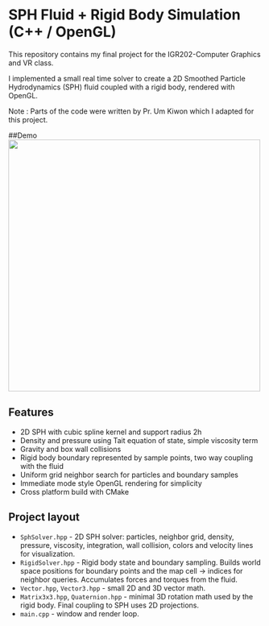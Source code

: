 # SPH Fluid + Rigid Body Simulation (C++ / OpenGL)

This repository contains my final project for the IGR202-Computer Graphics and VR class.

I implemented a small real time solver to create a 2D Smoothed Particle Hydrodynamics (SPH) fluid coupled with a rigid body, rendered with OpenGL. 

Note : Parts of the code were written by Pr. Um Kiwon which I adapted for this project.


##Demo
<img src="final.gif" width="500"/>


## Features

- 2D SPH with cubic spline kernel and support radius 2h
- Density and pressure using Tait equation of state, simple viscosity term
- Gravity and box wall collisions
- Rigid body boundary represented by sample points, two way coupling with the fluid
- Uniform grid neighbor search for particles and boundary samples
- Immediate mode style OpenGL rendering for simplicity
- Cross platform build with CMake

## Project layout
- `SphSolver.hpp` - 2D SPH solver: particles, neighbor grid, density, pressure, viscosity, integration, wall collision, colors and velocity lines for visualization.
- `RigidSolver.hpp` - Rigid body state and boundary sampling. Builds world space positions for boundary points and the map cell -> indices for neighbor queries. Accumulates forces and torques from the fluid.
- `Vector.hpp`, `Vector3.hpp` - small 2D and 3D vector math.
- `Matrix3x3.hpp`, `Quaternion.hpp` - minimal 3D rotation math used by the rigid body. Final coupling to SPH uses 2D projections.
- `main.cpp` - window and render loop. 

